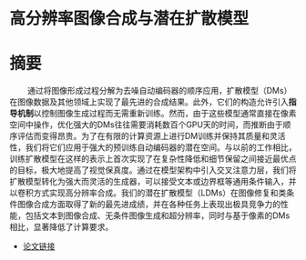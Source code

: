 # 高分辨率图像合成与潜在扩散模型

# 摘要
&nbsp;&nbsp;&nbsp;&nbsp;&nbsp;&nbsp;&nbsp;&nbsp;通过将图像形成过程分解为去噪自动编码器的顺序应用，扩散模型（DMs）在图像数据及其他领域上实现了最先进的合成结果。此外，它们的构造允许引入**指导机制**以控制图像生成过程而无需重新训练。然而，由于这些模型通常直接在像素空间中操作，优化强大的DMs往往需要消耗数百个GPU天的时间，而推断由于顺序评估而变得昂贵。为了在有限的计算资源上进行DM训练并保持其质量和灵活性，我们将它们应用于强大的预训练自动编码器的潜在空间。与以前的工作相比，训练扩散模型在这样的表示上首次实现了在复杂性降低和细节保留之间接近最优点的目标，极大地提高了视觉保真度。通过在模型架构中引入交叉注意力层，我们将扩散模型转化为强大而灵活的生成器，可以接受文本或边界框等通用条件输入，并以卷积方式实现高分辨率合成。我们的潜在扩散模型（LDMs）在图像修复和类条件图像合成方面取得了新的最先进成绩，并在各种任务上表现出极具竞争力的性能，包括文本到图像合成、无条件图像生成和超分辨率，同时与基于像素的DMs相比，显著降低了计算要求。<br>



- [论文链接](https://arxiv.org/pdf/2112.10752.pdf)
